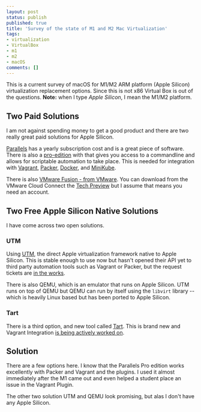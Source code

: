 ```yaml
---
layout: post
status: publish
published: true
title: 'Survey of the state of M1 and M2 Mac Virtualization'
tags: 
- virtualization
- VirtualBox
- m1
- m2
- macOS
comments: []
---
```


This is a current survey of macOS for M1/M2 ARM platform (Apple Silicon) virtualization replacement options. Since this is not x86 Virtual Box is out of the questions. **Note:** when I type *Apple Silicon*, I mean the M1/M2 platform.

## Two Paid Solutions

I am not against spending money to get a good product and there are two really great paid solutions for Apple Silicon.

[Parallels](https://www.parallels.com/ "website for parallels virtualization solution") has a yearly subscription cost and is a great piece of software.  There is also a [pro-edition](https://www.parallels.com/products/desktop/pro "website for pro-edition of parallels") with that gives you access to a commandline and allows for scriptable automation to take place. This is needed for integration with [Vagrant](https://vagrantup.com "website for Vagrant"), [Packer](https://packer.io "website for packer"), [Docker](https://docker.io "website for Docker.io"), and [MiniKube](https://minikube.sigs.k8s.io/docs/ "website for minikube").

There is also [VMware Fusion - from VMware](https://www.vmware.com/products/fusion.html "Website VMware fusion for M1 Mac"). You can download from the VMware Cloud Connect the [Tech Preview](https://nikhilbhatt.hashnode.dev/vagrant-setup-in-mac-m1 "webpage for VMware cloud connect sign in page") but I assume that means you need an account.

## Two Free Apple Silicon Native Solutions

I have come across two open solutions.

### UTM

Using [UTM](https://mac.getutm.app/ "website for apple UTM"), the direct Apple virtualization framework native to Apple Silicon. This is stable enough to use now but hasn't opened their API yet to third party automation tools such as Vagrant or Packer, but the request tickets are [in the works](https://github.com/hashicorp/vagrant/issues/12518 "website for UTM requests").

There is also QEMU, which is an emulator that runs on Apple Silicon. UTM runs on top of QEMU but QEMU can run by itself using the `libvirt` library -- which is heavily Linux based but has been ported to Apple Silicon.

### Tart

There is a third option, and new tool called [Tart](https://github.com/cirruslabs/tart "website for Tart"). This is brand new and Vagrant Integration [is being actively worked on](https://github.com/hashicorp/vagrant/issues/12760 "website for tart").

## Solution

There are a few options here. I know that the Parallels Pro edition works excellently with Packer and Vagrant and the plugins. I used it almost immediately after the M1 came out and even helped a student place an issue in the Vagrant Plugin.

The other two solution UTM and QEMU look promising, but alas I don't have any Apple Silicon.
